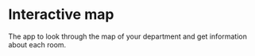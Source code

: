 # Interactive map

The app to look through the map of your department and get information about each room.